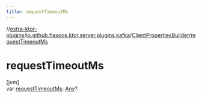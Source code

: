 ```yaml
---
title: requestTimeoutMs
---
```


//[extra-ktor-plugins](../../../index.md)/[io.github.flaxoos.ktor.server.plugins.kafka](../index.md)/[ClientPropertiesBuilder](index.md)/[requestTimeoutMs](request-timeout-ms.md)

# requestTimeoutMs

[jvm]\
var [requestTimeoutMs](request-timeout-ms.md): [Any](https://kotlinlang.org/api/latest/jvm/stdlib/kotlin/-any/index.md)?




